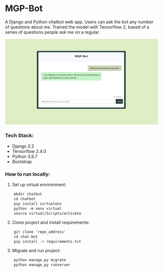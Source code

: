 # MGP-Bot

A Django and Python chatbot web app. Users can ask the bot any number of questions about me. Trained the model with Tensorflow 2, based of a series of questions people ask me on a regular.

![](/repoImages/chatbot.jpg)

### Tech Stack:
* Django 3.2
* Tensorflow 2.4.0
* Python 3.8.7
* Bootstrap

### How to run locally:

1. Set up virtual environment:
```
    mkdir chatbot
    cd chatbot
    pip install virtualenv
    python -m venv virtual
    source virtual/Scripts/activate
```


2. Clone project and install requirements:
```
    git clone 'repo_address'
    cd chat-bot
    pip install -r requirements.txt
```

3. Migrate and run project:
```
    python manage.py migrate
    python manage.py runserver
```
    


